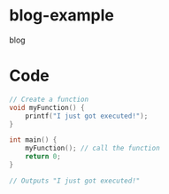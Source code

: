 # blog-example
blog

# Code

```C
// Create a function
void myFunction() {
    printf("I just got executed!");
}

int main() {
    myFunction(); // call the function
    return 0;
}

// Outputs "I just got executed!"

```
